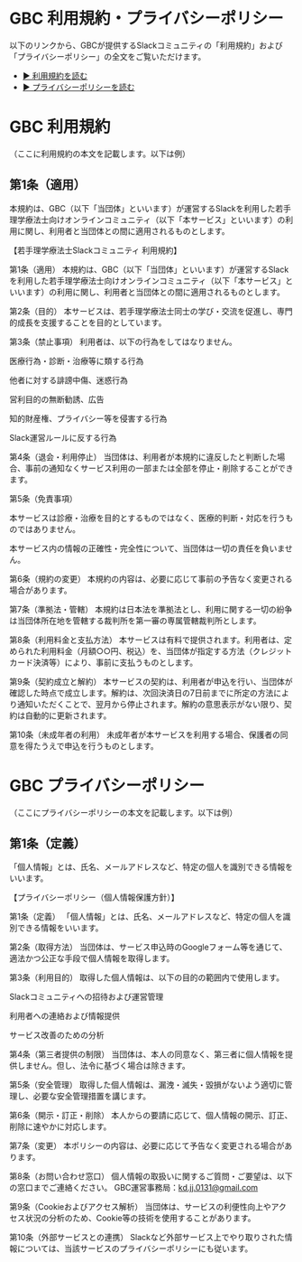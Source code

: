 <!DOCTYPE html>
<html lang="ja">
<head>
  <meta charset="UTF-8">
  <title>GBC 利用規約・プライバシーポリシー</title>
</head>
<body>
  <h1>GBC 利用規約・プライバシーポリシー</h1>
  <p>
    以下のリンクから、GBCが提供するSlackコミュニティの「利用規約」および「プライバシーポリシー」の全文をご覧いただけます。
  </p>
  <ul>
    <li><a href="terms.html" target="_blank">▶ 利用規約を読む</a></li>
    <li><a href="privacy.html" target="_blank">▶ プライバシーポリシーを読む</a></li>
  </ul>
</body>
</html>
<!DOCTYPE html>
<html lang="ja">
<head>
  <meta charset="UTF-8">
  <title>GBC 利用規約</title>
</head>
<body>
  <h1>GBC 利用規約</h1>
  <p>（ここに利用規約の本文を記載します。以下は例）</p>
  <h2>第1条（適用）</h2>
  <p>本規約は、GBC（以下「当団体」といいます）が運営するSlackを利用した若手理学療法士向けオンラインコミュニティ（以下「本サービス」といいます）の利用に関し、利用者と当団体との間に適用されるものとします。</p>
 【若手理学療法士Slackコミュニティ 利用規約】

第1条（適用）
本規約は、GBC（以下「当団体」といいます）が運営するSlackを利用した若手理学療法士向けオンラインコミュニティ（以下「本サービス」といいます）の利用に関し、利用者と当団体との間に適用されるものとします。

第2条（目的）
本サービスは、若手理学療法士同士の学び・交流を促進し、専門的成長を支援することを目的としています。

第3条（禁止事項）
利用者は、以下の行為をしてはなりません。

医療行為・診断・治療等に類する行為

他者に対する誹謗中傷、迷惑行為

営利目的の無断勧誘、広告

知的財産権、プライバシー等を侵害する行為

Slack運営ルールに反する行為

第4条（退会・利用停止）
当団体は、利用者が本規約に違反したと判断した場合、事前の通知なくサービス利用の一部または全部を停止・削除することができます。

第5条（免責事項）

本サービスは診療・治療を目的とするものではなく、医療的判断・対応を行うものではありません。

本サービス内の情報の正確性・完全性について、当団体は一切の責任を負いません。

第6条（規約の変更）
本規約の内容は、必要に応じて事前の予告なく変更される場合があります。

第7条（準拠法・管轄）
本規約は日本法を準拠法とし、利用に関する一切の紛争は当団体所在地を管轄する裁判所を第一審の専属管轄裁判所とします。

第8条（利用料金と支払方法）
本サービスは有料で提供されます。利用者は、定められた利用料金（月額○○円、税込）を、当団体が指定する方法（クレジットカード決済等）により、事前に支払うものとします。

第9条（契約成立と解約）
本サービスの契約は、利用者が申込を行い、当団体が確認した時点で成立します。解約は、次回決済日の7日前までに所定の方法により通知いただくことで、翌月から停止されます。解約の意思表示がない限り、契約は自動的に更新されます。

第10条（未成年者の利用）
未成年者が本サービスを利用する場合、保護者の同意を得たうえで申込を行うものとします。

</body>
</html>
<!DOCTYPE html>
<html lang="ja">
<head>
  <meta charset="UTF-8">
  <title>GBC プライバシーポリシー</title>
</head>
<body>
  <h1>GBC プライバシーポリシー</h1>
  <p>（ここにプライバシーポリシーの本文を記載します。以下は例）</p>
  <h2>第1条（定義）</h2>
  <p>「個人情報」とは、氏名、メールアドレスなど、特定の個人を識別できる情報をいいます。</p>
  【プライバシーポリシー（個人情報保護方針）】

第1条（定義）
「個人情報」とは、氏名、メールアドレスなど、特定の個人を識別できる情報をいいます。

第2条（取得方法）
当団体は、サービス申込時のGoogleフォーム等を通じて、適法かつ公正な手段で個人情報を取得します。

第3条（利用目的）
取得した個人情報は、以下の目的の範囲内で使用します。

Slackコミュニティへの招待および運営管理

利用者への連絡および情報提供

サービス改善のための分析

第4条（第三者提供の制限）
当団体は、本人の同意なく、第三者に個人情報を提供しません。但し、法令に基づく場合は除きます。

第5条（安全管理）
取得した個人情報は、漏洩・滅失・毀損がないよう適切に管理し、必要な安全管理措置を講じます。

第6条（開示・訂正・削除）
本人からの要請に応じて、個人情報の開示、訂正、削除に速やかに対応します。

第7条（変更）
本ポリシーの内容は、必要に応じて予告なく変更される場合があります。

第8条（お問い合わせ窓口） 個人情報の取扱いに関するご質問・ご要望は、以下の窓口までご連絡ください。 GBC運営事務局：kd.jj.0131@gmail.com

第9条（Cookieおよびアクセス解析）
当団体は、サービスの利便性向上やアクセス状況の分析のため、Cookie等の技術を使用することがあります。

第10条（外部サービスとの連携）
Slackなど外部サービス上でやり取りされた情報については、当該サービスのプライバシーポリシーにも従います。

</body>
</html>
